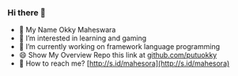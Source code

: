 ### Hi there 👋

- 🌱 My Name Okky Maheswara
- 💬 I’m interested in learning and gaming
- 🔭 I’m currently working on framework language programming
- 😄 Show My Overview Repo this link at [github.com/putuokky](https://github.com/putuokky)
- 👯 How to reach me? [http://s.id/mahesora](http://s.id/mahesora)

<!--
**putuokky/putuokky** is a ✨ _special_ ✨ repository because its `README.md` (this file) appears on your GitHub profile.

Here are some ideas to get you started:

- 🔭 I’m currently working on ...
- 🌱 I’m currently learning ...
- 👯 I’m looking to collaborate on ...
- 🤔 I’m looking for help with ...
- 💬 Ask me about ...
- 📫 How to reach me: ...
- 😄 Pronouns: ...
- ⚡ Fun fact: ...
-->
